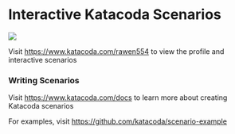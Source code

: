 # Interactive Katacoda Scenarios

[![](http://shields.katacoda.com/katacoda/rawen554/count.svg)](https://www.katacoda.com/rawen554 "Get your profile on Katacoda.com")

Visit https://www.katacoda.com/rawen554 to view the profile and interactive scenarios

### Writing Scenarios
Visit https://www.katacoda.com/docs to learn more about creating Katacoda scenarios

For examples, visit https://github.com/katacoda/scenario-example
